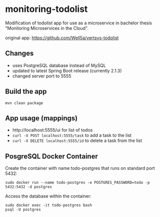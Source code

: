 # monitoring-todolist
Modification of todolist app for use as a microservice in bachelor thesis "Monitoring Microservices in the Cloud".

original app: https://github.com/Well5a/vertsys-todolist

## Changes
* uses PostgreSQL database instead of MySQL
* updated to latest Spring Boot release (currently 2.1.3)
* changed server port to 5555

## Build the app
```
mvn clean package
```

## App usage (mappings)
* http://localhost:5555/ui for list of todos
* `curl -X POST localhost:5555/task` to add a task to the list
* `curl -X DELETE localhost:5555/id` to delete a task from the list


## PosgreSQL Docker Container
Create the container with name todo-postgres that runs on standard port 5432: 
```
sudo docker run --name todo-postgres -e POSTGRES_PASSWORD=todo -p 5432:5432 -d postgres
```
Access the database within the container:
```
sudo docker exec -it todo-postgres bash
psql -U postgres
```
